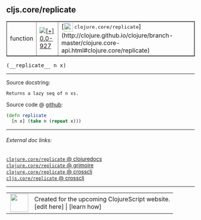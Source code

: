 ## cljs.core/replicate



 <table border="1">
<tr>
<td>function</td>
<td><a href="https://github.com/cljsinfo/cljs-api-docs/tree/0.0-927"><img valign="middle" alt="[+] 0.0-927" title="Added in 0.0-927" src="https://img.shields.io/badge/+-0.0--927-lightgrey.svg"></a> </td>
<td>
[<img height="24px" valign="middle" src="http://i.imgur.com/1GjPKvB.png"> <samp>clojure.core/replicate</samp>](http://clojure.github.io/clojure/branch-master/clojure.core-api.html#clojure.core/replicate)
</td>
</tr>
</table>


 <samp>
(__replicate__ n x)<br>
</samp>

---





Source docstring:

```
Returns a lazy seq of n xs.
```


Source code @ [github](https://github.com/clojure/clojurescript/blob/r2173/src/cljs/cljs/core.cljs#L2995-L2997):

```clj
(defn replicate
  [n x] (take n (repeat x)))
```

<!--
Repo - tag - source tree - lines:

 <pre>
clojurescript @ r2173
└── src
    └── cljs
        └── cljs
            └── <ins>[core.cljs:2995-2997](https://github.com/clojure/clojurescript/blob/r2173/src/cljs/cljs/core.cljs#L2995-L2997)</ins>
</pre>

-->

---



###### External doc links:

[`clojure.core/replicate` @ clojuredocs](http://clojuredocs.org/clojure.core/replicate)<br>
[`clojure.core/replicate` @ grimoire](http://conj.io/store/v1/org.clojure/clojure/1.7.0-beta3/clj/clojure.core/replicate/)<br>
[`clojure.core/replicate` @ crossclj](http://crossclj.info/fun/clojure.core/replicate.html)<br>
[`cljs.core/replicate` @ crossclj](http://crossclj.info/fun/cljs.core.cljs/replicate.html)<br>

---

 <table>
<tr><td>
<img valign="middle" align="right" width="48px" src="http://i.imgur.com/Hi20huC.png">
</td><td>
Created for the upcoming ClojureScript website.<br>
[edit here] | [learn how]
</td></tr></table>

[edit here]:https://github.com/cljsinfo/cljs-api-docs/blob/master/cljsdoc/cljs.core_replicate.cljsdoc
[learn how]:https://github.com/cljsinfo/cljs-api-docs/wiki/cljsdoc-files

<!--

This information was too distracting to show to readers, but I'll leave it
commented here since it is helpful to:

- pretty-print the data used to generate this document
- and show how to retrieve that data



The API data for this symbol:

```clj
{:ns "cljs.core",
 :name "replicate",
 :signature ["[n x]"],
 :history [["+" "0.0-927"]],
 :type "function",
 :full-name-encode "cljs.core_replicate",
 :source {:code "(defn replicate\n  [n x] (take n (repeat x)))",
          :title "Source code",
          :repo "clojurescript",
          :tag "r2173",
          :filename "src/cljs/cljs/core.cljs",
          :lines [2995 2997]},
 :full-name "cljs.core/replicate",
 :clj-symbol "clojure.core/replicate",
 :docstring "Returns a lazy seq of n xs."}

```

Retrieve the API data for this symbol:

```clj
;; from Clojure REPL
(require '[clojure.edn :as edn])
(-> (slurp "https://raw.githubusercontent.com/cljsinfo/cljs-api-docs/catalog/cljs-api.edn")
    (edn/read-string)
    (get-in [:symbols "cljs.core/replicate"]))
```

-->
